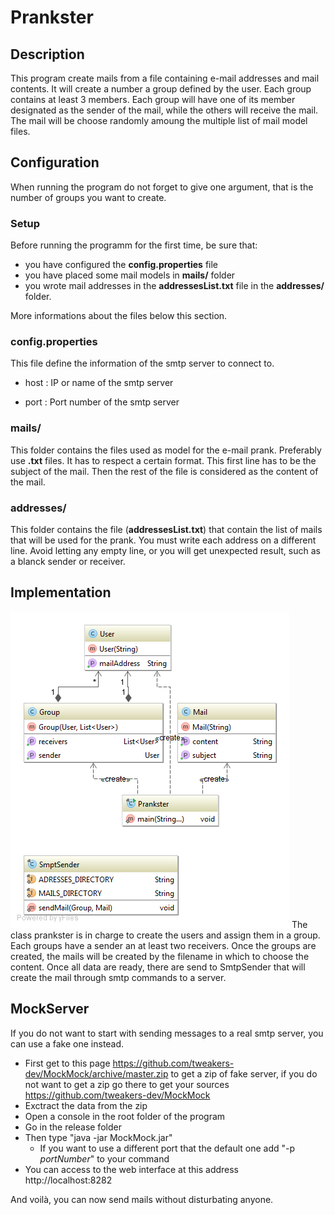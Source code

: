 # Prankster

## Description
This program create mails from a file containing e-mail addresses and mail contents. It will create a number a group defined by the user. Each group contains at least 3 members. Each group will have one of its member
designated as the sender of the mail, while the others will receive the mail. The mail will be choose randomly amoung the multiple list of mail model files.

## Configuration
When running the program do not forget to give one argument, that is the number of groups you want to create.

### Setup
Before running the programm for the first time, be sure that:
* you have configured the **config.properties** file
* you have placed some mail models in **mails/** folder
* you wrote mail addresses in the **addressesList.txt** file in the **addresses/** folder.

More informations about the files below this section.

### config.properties
This file define the information of the smtp server to connect to.

* host : IP or name of the smtp server

* port : Port number of the smtp server

### mails/
This folder contains the files used as model for the e-mail prank. Preferably use **.txt** files. It has to respect a certain format. This first line has to be the subject of the mail. Then the rest of the file is considered as the content of the mail.

### addresses/
This folder contains the file (**addressesList.txt**) that contain the list of mails that will be used for the prank. 
You must write each address on a different line. Avoid letting any empty line, or you will get unexpected result, such as a blanck sender or receiver.

## Implementation 
![image](./figures/diagram.png)
The class prankster is in charge to create the users and assign them in a group. Each groups have a sender an at least two receivers. Once the groups are created, the mails will be created by the filename in which to choose the content. Once all data are ready, there are send to SmtpSender that will create the mail through smtp commands to a server.

## MockServer
If you do not want to start with sending messages to a real smtp server, you can use a fake one instead.
* First get to this page https://github.com/tweakers-dev/MockMock/archive/master.zip to get a zip of fake server, if you do not want to get a zip go there to get your sources https://github.com/tweakers-dev/MockMock
* Exctract the data from the zip
* Open a console in the root folder of the program
* Go in the release folder
* Then type "java -jar MockMock.jar"
    * If you want to use a different port that the default one add "-p *portNumber*" to your command
* You can access to the web interface at this address http://localhost:8282

And voilà, you can now send mails without disturbating anyone.